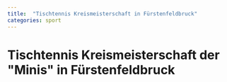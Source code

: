 ```yaml
---
title:  "Tischtennis Kreismeisterschaft in Fürstenfeldbruck"
categories: sport
---
```


# Tischtennis Kreismeisterschaft der "Minis" in Fürstenfeldbruck


